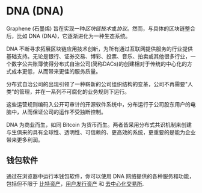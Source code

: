# DNA (DNA)

Graphene (石墨烯) 旨在实现一种*区块链技术*或*协议*。然而，与具体的区块链整合后，比如 DNA (DNA)，它逐渐进化为一种生态系统。

DNA 不断寻求拓展区块链应用技术创新，为所有通过互联网提供服务的行业提供基础支持。无论是银行、证券交易、博彩、投票、音乐、拍卖或其他很多行业，一个数字公共账簿使得分布式自治公司(简称DACs)的创建相对于传统的中心化的方式成本更低，从而带来更佳的服务质量。

分布式自治公司的出现引领了一种崭新的公司组织结构的变革，公司不再需要"人类"的管理，并在一系列不可腐化的业务规则下运行。

这些运营规则编码入公开可审计的开源软件系统中，分布运行于公司股东用户的电脑中，从而保证公司的运作不受独断控制。

DNA 为商业而生，如同 Bitcoin 为货币而生。两者皆采用分布式共识机制来创建与生俱来的具有全球性、透明性、可信赖的、更高效的系统，更重要的是能为企业带来更多利润。

## 钱包软件

通过在浏览器中运行本钱包软件，你可以使用 DNA 网络提供的各种服务和功能，包括但不限于
[比特资产](../assets/mpa.md)，[用户发行资产](../assets/uia.md) 和
[去中心化交易所](../dex/introduction.md).
